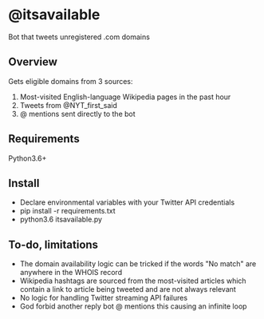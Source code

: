 # @itsavailable
Bot that tweets unregistered .com domains

## Overview
Gets eligible domains from 3 sources:
1. Most-visited English-language Wikipedia pages in the past hour
2. Tweets from @NYT_first_said
3. @ mentions sent directly to the bot

## Requirements
Python3.6+

## Install
- Declare environmental variables with your Twitter API credentials
- pip install -r requirements.txt
- python3.6 itsavailable.py

## To-do, limitations
- The domain availability logic can be tricked if the words "No match" are anywhere in the WHOIS record
- Wikipedia hashtags are sourced from the most-visited articles which contain a link to article being tweeted and are not always relevant
- No logic for handling Twitter streaming API failures
- God forbid another reply bot @ mentions this causing an infinite loop
